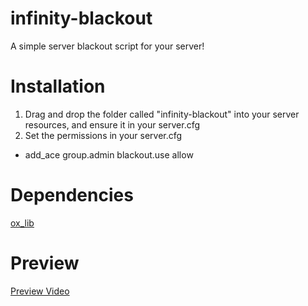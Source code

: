 # infinity-blackout
A simple server blackout script for your server!

# Installation
1. Drag and drop the folder called "infinity-blackout" into your server resources, and ensure it in your server.cfg
2. Set the permissions in your server.cfg
- add_ace group.admin blackout.use allow

# Dependencies
[ox_lib](https://github.com/overextended/ox_lib)

# Preview
[Preview Video](https://drive.google.com/file/d/1A3ptr-bpyB_I6YGvztsGPB69k0dLhQwy/preview)
